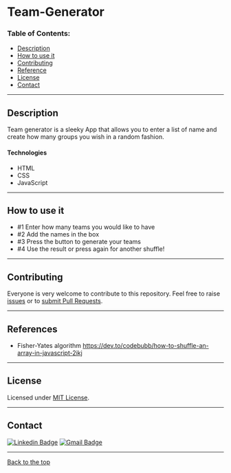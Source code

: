 # Team-Generator



### Table of Contents:

- [Description](#description)
- [How to use it](#how-to-use-it)
- [Contributing](#contributing)
- [Reference](#reference)
- [License](#license)
- [Contact](#contact)

---
## Description

Team generator is a sleeky App that allows you to enter a list of name and create how many groups you wish in a random fashion.



#### Technologies
- HTML
- CSS
- JavaScript

---

## How to use it
- #1 Enter how many teams you would like to have
- #2 Add the names in the box
- #3 Press the button to generate your teams
- #4 Use the result or press again for another shuffle!

---

## Contributing
Everyone is very welcome to contribute to this repository. Feel free to raise [issues](https://github.com/mrmatteorusso/Team-Generator/issues) or to [submit Pull Requests](https://github.com/mrmatteorusso/Team-Generator/pulls).

---

## References
- Fisher-Yates algorithm
https://dev.to/codebubb/how-to-shuffle-an-array-in-javascript-2ikj

---

## License
Licensed under [MIT License](http://opensource.org/licenses/MIT).

---

## Contact
[![Linkedin Badge](https://img.shields.io/badge/-Matteo_Russo-blue?style=flat-square&logo=Linkedin&logoColor=white&link=https://www.linkedin.com/in/mrmatteorusso//)](https://www.linkedin.com/in/mrmatteorusso/) [![Gmail Badge](https://img.shields.io/badge/-mrmatteorusso@gmail.com-c14438?style=flat-square&logo=Gmail&logoColor=white&link=mailto:mrmatteorusso@gmail.com)](mailto:mrmatteorusso@gmail.com)

---

[Back to the top](#team-generator)
